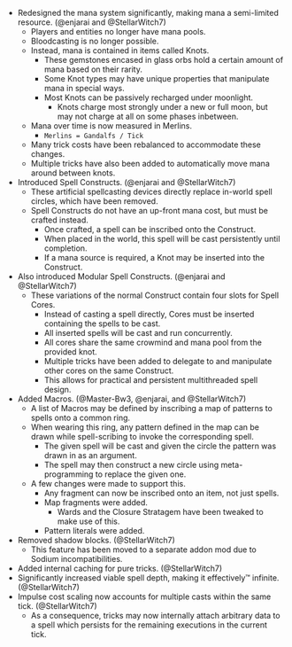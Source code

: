- Redesigned the mana system significantly, making mana a semi-limited resource. (@enjarai and @StellarWitch7)
  - Players and entities no longer have mana pools.
  - Bloodcasting is no longer possible.
  - Instead, mana is contained in items called Knots.
    - These gemstones encased in glass orbs hold a certain amount of mana based on their rarity.
    - Some Knot types may have unique properties that manipulate mana in special ways.
    - Most Knots can be passively recharged under moonlight.
      - Knots charge most strongly under a new or full moon, but may not charge at all on some phases inbetween.
  - Mana over time is now measured in Merlins.
    - `Merlins = Gandalfs / Tick`
  - Many trick costs have been rebalanced to accommodate these changes.
  - Multiple tricks have also been added to automatically move mana around between knots.
- Introduced Spell Constructs. (@enjarai and @StellarWitch7)
  - These artificial spellcasting devices directly replace in-world spell circles, which have been removed.
  - Spell Constructs do not have an up-front mana cost, but must be crafted instead.
    - Once crafted, a spell can be inscribed onto the Construct.
    - When placed in the world, this spell will be cast persistently until completion.
    - If a mana source is required, a Knot may be inserted into the Construct.
- Also introduced Modular Spell Constructs. (@enjarai and @StellarWitch7)
  - These variations of the normal Construct contain four slots for Spell Cores.
    - Instead of casting a spell directly, Cores must be inserted containing the spells to be cast.
    - All inserted spells will be cast and run concurrently.
    - All cores share the same crowmind and mana pool from the provided knot.
    - Multiple tricks have been added to delegate to and manipulate other cores on the same Construct.
    - This allows for practical and persistent multithreaded spell design.
- Added Macros. (@Master-Bw3, @enjarai, and @StellarWitch7)
  - A list of Macros may be defined by inscribing a map of patterns to spells onto a common ring.
  - When wearing this ring, any pattern defined in the map can be drawn while spell-scribing to invoke the corresponding spell.
    - The given spell will be cast and given the circle the pattern was drawn in as an argument.
    - The spell may then construct a new circle using meta-programming to replace the given one.
  - A few changes were made to support this.
    - Any fragment can now be inscribed onto an item, not just spells.
    - Map fragments were added.
      - Wards and the Closure Stratagem have been tweaked to make use of this.
    - Pattern literals were added.
- Removed shadow blocks. (@StellarWitch7)
  - This feature has been moved to a separate addon mod due to Sodium incompatibilities.
- Added internal caching for pure tricks. (@StellarWitch7)
- Significantly increased viable spell depth, making it effectively™ infinite. (@StellarWitch7)
- Impulse cost scaling now accounts for multiple casts within the same tick. (@StellarWitch7)
  - As a consequence, tricks may now internally attach arbitrary data to a spell which persists for the remaining executions in the current tick.
